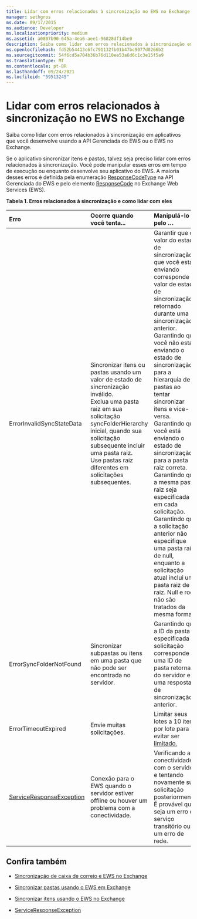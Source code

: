 ```yaml
---
title: Lidar com erros relacionados à sincronização no EWS no Exchange
manager: sethgros
ms.date: 09/17/2015
ms.audience: Developer
ms.localizationpriority: medium
ms.assetid: a0807b90-645a-4ea6-aee1-96828df14be0
description: Saiba como lidar com erros relacionados à sincronização em aplicativos que você desenvolve usando a API Gerenciada do EWS ou o EWS no Exchange.
ms.openlocfilehash: fd52b54413c6fc791132fb01b47bc9077d0266b2
ms.sourcegitcommit: 54f6cd5a704b36b76d110ee53a6d6c1c3e15f5a9
ms.translationtype: MT
ms.contentlocale: pt-BR
ms.lasthandoff: 09/24/2021
ms.locfileid: "59513245"
---
```

# <a name="handling-synchronization-related-errors-in-ews-in-exchange"></a>Lidar com erros relacionados à sincronização no EWS no Exchange

Saiba como lidar com erros relacionados à sincronização em aplicativos que você desenvolve usando a API Gerenciada do EWS ou o EWS no Exchange.
  
Se o aplicativo sincronizar itens e pastas, talvez seja preciso lidar com erros relacionados à sincronização. Você pode manipular esses erros em tempo de execução ou enquanto desenvolve seu aplicativo do EWS. A maioria desses erros é definida pela enumeração [ResponseCodeType](https://msdn.microsoft.com/library/exchangewebservices.responsecodetype%28v=exchg.80%29.aspx) na API Gerenciada do EWS e pelo elemento [ResponseCode](https://msdn.microsoft.com/library/aa580757%28v=exchg.150%29.aspx) no Exchange Web Services (EWS). 
  
**Tabela 1. Erros relacionados à sincronização e como lidar com eles**

|**Erro**|**Ocorre quando você tenta...**|**Manipulá-lo pelo …**|
|:-----|:-----|:-----|
|ErrorInvalidSyncStateData  <br/> | Sincronizar itens ou pastas usando um valor de estado de sincronização inválido.  <br/>  Exclua uma pasta raiz em sua solicitação syncFolderHierarchy inicial, quando sua solicitação subsequente incluir uma pasta raiz.  <br/>  Use pastas raiz diferentes em solicitações subsequentes.  <br/> | Garantir que o valor do estado de sincronização que você está enviando corresponde ao valor de estado de sincronização retornado durante uma sincronização anterior.  <br/>  Garantindo que você não está enviando o estado de sincronização para a hierarquia de pastas ao tentar sincronizar itens e vice-versa.  <br/>  Garantindo que você está enviando o estado de sincronização para a pasta raiz correta.  <br/>  Garantindo que a mesma pasta raiz seja especificada em cada solicitação.  <br/>  Garantindo que a solicitação anterior não especifique uma pasta raiz de null, enquanto a solicitação atual inclui uma pasta raiz de raiz. Null e root não são tratados da mesma forma.  <br/> |
|ErrorSyncFolderNotFound  <br/> |Sincronizar subpastas ou itens em uma pasta que não pode ser encontrada no servidor.  <br/> |Garantindo que a ID da pasta especificada na solicitação corresponde a uma ID de pasta retornada do servidor em uma resposta de sincronização anterior.  <br/> |
|ErrorTimeoutExpired  <br/> |Envie muitas solicitações.  <br/> |Limitar seus lotes a 10 itens por lote para evitar ser [limitado.](ews-throttling-in-exchange.md)  <br/> |
|[ServiceResponseException](https://msdn.microsoft.com/library/microsoft.exchange.webservices.data.serviceresponseexception%28v=exchg.80%29.aspx) <br/> |Conexão para o EWS quando o servidor estiver offline ou houver um problema com a conectividade.  <br/> |Verificando a conectividade com o servidor e tentando novamente sua solicitação posteriormente. É provável que seja um erro de serviço transitório ou um erro de rede.  <br/> |
   
## <a name="see-also"></a>Confira também


- [Sincronização de caixa de correio e EWS no Exchange](mailbox-synchronization-and-ews-in-exchange.md)
    
- [Sincronizar pastas usando o EWS em Exchange](how-to-synchronize-folders-by-using-ews-in-exchange.md)
    
- [Sincronizar itens usando o EWS no Exchange](how-to-synchronize-items-by-using-ews-in-exchange.md)
    
- [ServiceResponseException](https://msdn.microsoft.com/library/microsoft.exchange.webservices.data.serviceresponseexception%28v=exchg.80%29.aspx)
    

